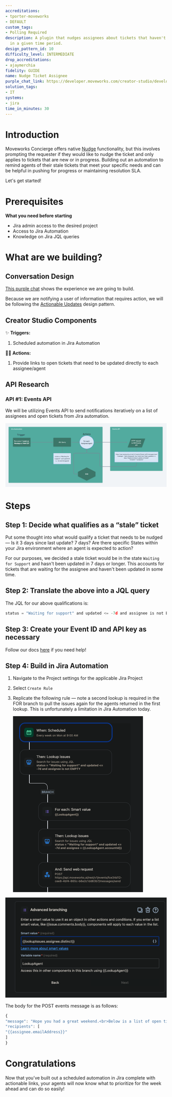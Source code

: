 ```yaml
---
accreditations:
- tporter-moveworks
- DEFAULT
custom_tags:
- Polling Required
description: A plugin that nudges assignees about tickets that haven't been updated
  in a given time period.
design_pattern_id: 10
difficulty_level: INTERMEDIATE
drop_accreditations:
- ajaymerchia
fidelity: GUIDE
name: Nudge Ticket Assignee
purple_chat_link: https://developer.moveworks.com/creator-studio/developer-tools/purple-chat?purple_chat_v1=%7B%22settings%22%3A%7B%22colorStyle%22%3A%22LIGHT%22%2C%22startTime%22%3A%2211%3A43+AM%22%2C%22defaultPerson%22%3A%22GENERIC%22%2C%22editable%22%3Afalse%2C%22botName%22%3A%22%22%2C%22botImageUrl%22%3A%22%22%7D%2C%22messages%22%3A%5B%7B%22from%22%3A%22BOT%22%2C%22text%22%3A%22%3Cp%3EHello+Tyler%21%3Cbr%3EHope+you+had+a+great+weekend.%3Cbr%3E%3Cbr%3EBelow+is+a+list+of+open+tickets+that+haven%27t+received+an+update+in+a+week+or+longer.+Please+prioritize+updating+these+tickets%2C+especially+if+they+are+customer+facing.%3Cbr%3E%3Cbr%3E*+%3Ca+href%3D%5C%22https%3A%2F%2Fgoogle.com%5C%22%3EIT-12345%3C%2Fa%3E+%7C+I+need+access+to+Zoom%3Cbr%3E*+%3Ca+href%3D%5C%22https%3A%2F%2Fgoogle.com%5C%22%3EIT-32352%3C%2Fa%3E+%7C+My+keyboard+isn%27t+working%3Cbr%3E*+%3Ca+href%3D%5C%22https%3A%2F%2Fgoogle.com%5C%22%3EIT-43256%3C%2Fa%3E+%7C+VPN+keeps+disconnecting+from+my+preferred+portal%3Cbr%3E%3Cbr%3EThank+you%21%3C%2Fp%3E%22%7D%5D%7D
solution_tags:
- IT
systems:
- jira
time_in_minutes: 30
---
```


# Introduction

Moveworks Concierge offers native [Nudge](https://help.moveworks.com/docs/concierge#ticket-nudge) functionality, but this involves prompting the requester if they would like to nudge the ticket and only applies to tickets that are new or in progress. Building out an automation to remind agents of their stale tickets that meet your specific needs and can be helpful in pushing for progress or maintaining resolution SLA.

Let's get started!

# Prerequisites

**What you need before starting**

- Jira admin access to the desired project
- Access to Jira Automation
- Knowledge on Jira JQL queries

# What are we building?

## Conversation Design

[This purple chat](https://developer.moveworks.com/creator-studio/developer-tools/purple-chat-builder/?workspace=%7B%22title%22%3A%22My+Workspace%22%2C%22botSettings%22%3A%7B%7D%2C%22mocks%22%3A%5B%7B%22id%22%3A2208%2C%22title%22%3A%22Mock+1%22%2C%22transcript%22%3A%7B%22settings%22%3A%7B%22colorStyle%22%3A%22LIGHT%22%2C%22startTime%22%3A%2211%3A43+AM%22%2C%22defaultPerson%22%3A%22GENERIC%22%2C%22editable%22%3Atrue%7D%2C%22messages%22%3A%5B%7B%22from%22%3A%22BOT%22%2C%22text%22%3A%22%3Cp%3EHello+Tyler%21%3Cbr%3EHope+you+had+a+great+weekend.%3Cbr%3E%3Cbr%3EBelow+is+a+list+of+open+tickets+that+haven%27t+received+an+update+in+a+week+or+longer.+Please+prioritize+updating+these+tickets%2C+especially+if+they+are+customer+facing.%3Cbr%3E%3Cbr%3E*+%3Ca+href%3D%5C%22https%3A%2F%2Fgoogle.com%5C%22%3EIT-12345%3C%2Fa%3E+%7C+I+need+access+to+Zoom%3Cbr%3E*+%3Ca+href%3D%5C%22https%3A%2F%2Fgoogle.com%5C%22%3EIT-32352%3C%2Fa%3E+%7C+My+keyboard+isn%27t+working%3Cbr%3E*+%3Ca+href%3D%5C%22https%3A%2F%2Fgoogle.com%5C%22%3EIT-43256%3C%2Fa%3E+%7C+VPN+keeps+disconnecting+from+my+preferred+portal%3Cbr%3E%3Cbr%3EThank+you%21%3C%2Fp%3E%22%7D%5D%7D%7D%5D%7D) shows the experience we are going to build.

Because we are notifying a user of information that requires action, we will be following the [Actionable Updates](https://developer.moveworks.com/creator-studio/design-patterns/dp-10) design pattern.

## Creator Studio Components

✨ **Triggers:**

1. Scheduled automation in Jira Automation

🏃‍♂️ **Actions:**

1. Provide links to open tickets that need to be updated directly to each assignee/agent

## API Research

### API #1: Events API

We will be utilizing Events API to send notifications iteratively on a list of assignees and open tickets from Jira automation.

![Screenshot 2024-06-14 at 1.49.55 PM.png](Use%20Case%20Tutorial%20Jira%20Agent%20Nudge%2066648eda57984e2cb7a82f66c4ce19fd/Screenshot_2024-06-14_at_1.49.55_PM.png)

# Steps

## Step 1: Decide what qualifies as a “stale” ticket

Put some thought into what would qualify a ticket that needs to be nudged — Is it 3 days since last update? 7 days? Are there specific States within your Jira environment where an agent is expected to action?

For our purposes, we decided a stale ticket would be in the state `Waiting for Support` and hasn't been updated in 7 days or longer. This accounts for tickets that are waiting for the assignee and haven't been updated in some time.

## Step 2: Translate the above into a JQL query

The JQL for our above qualifications is:

```jsx
status = "Waiting for support" and updated <= -7d and assignee is not EMPTY
```

## Step 3: Create your Event ID and API key as necessary

Follow our docs [here](https://developer.moveworks.com/creator-studio/quickstart/events/) if you need help!

## Step 4: Build in Jira Automation

1. Navigate to the Project settings for the applicable Jira Project
2. Select `Create Rule`

1. Replicate the following rule — note a second lookup is required in the FOR branch to pull the issues again for the agents returned in the first lookup. This is unfortunately a limitation in Jira Automation today.

    ![Screenshot 2024-06-14 at 2.08.36 PM.png](Use%20Case%20Tutorial%20Jira%20Agent%20Nudge%2066648eda57984e2cb7a82f66c4ce19fd/Screenshot_2024-06-14_at_2.08.36_PM.png)

![Screenshot 2024-06-14 at 2.09.57 PM.png](Use%20Case%20Tutorial%20Jira%20Agent%20Nudge%2066648eda57984e2cb7a82f66c4ce19fd/Screenshot_2024-06-14_at_2.09.57_PM.png)

The body for the POST events message is as follows:

```jsx
{
"message": "Hope you had a great weekend.<br>Below is a list of open tickets that haven't received an update in a week or longer. Please prioritize updating these tickets, especially if they are customer facing.<br><br>{{#lookupIssues}}<br><ul><li>Issue Key: <a href=\"{{url}}/\">{{key}}</a><br></li><li>Summary: {{Summary}}</li><br><li>Assignee: {{assignee.emailAddress}}</li></ul><br>{{/}}",
"recipients": [
"{{assignee.emailAddress}}"
]
}
```

# Congratulations

Now that you’ve built out a scheduled automation in Jira complete with actionable links, your agents will now know what to prioritize for the week ahead and can do so easily!

